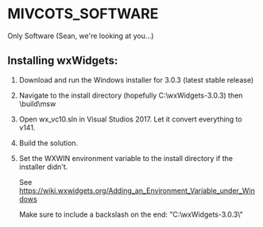 # MIVCOTS_SOFTWARE
Only Software (Sean, we're looking at you...)

## Installing wxWidgets:
1. Download and run the Windows installer for 3.0.3 (latest stable release)
2. Navigate to the install directory (hopefully C:\wxWidgets-3.0.3) then \build\msw
3. Open wx_vc10.sln in Visual Studios 2017. Let it convert everything to v141.
4. Build the solution.
5. Set the WXWIN environment variable to the install directory if the installer didn't. 
   
   See https://wiki.wxwidgets.org/Adding_an_Environment_Variable_under_Windows
   
   Make sure to include a backslash on the end: "C:\wxWidgets-3.0.3\\"
